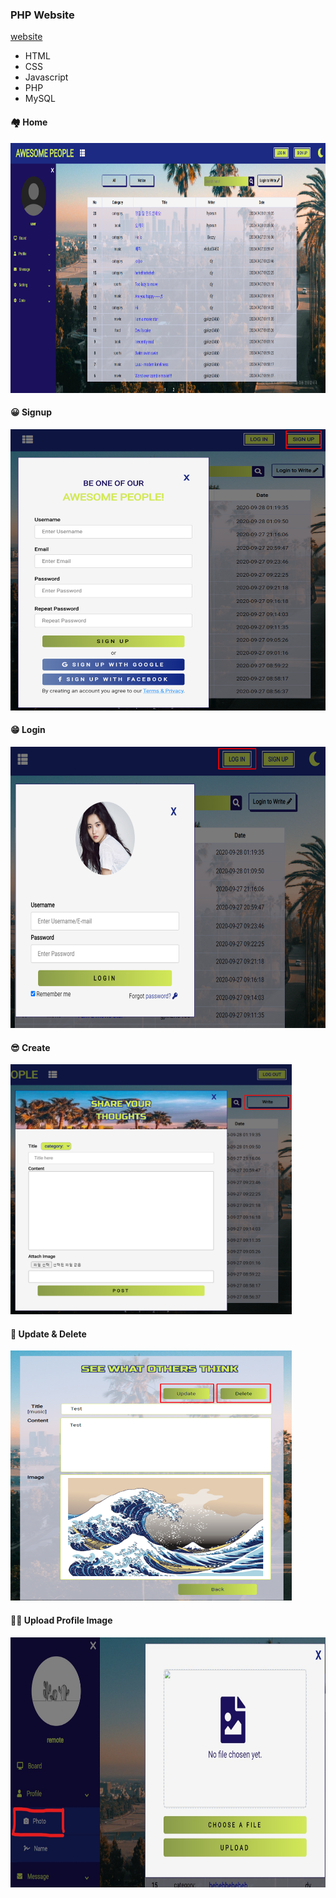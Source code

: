 ### PHP Website

[website](http://http://www.kdfljmyu.site/php_website/index.php)

* HTML
* CSS
* Javascript
* PHP
* MySQL

#### 🏘 Home
<img src="image/screenshot_home.png" width="750" height="400">

#### 😀 Signup
<img src="image/screenshot_signup.png" width="550" height="450">

#### 😁 Login
<img src="image/screenshot_login.png" width="650" height="450">

#### 😎 Create
<img src="image/screenshot_create.png" width="450" height="400">

#### 🤩 Update & Delete
<img src="image/screenshot_update&delete.png" width="450" height="400">

#### 🙎‍♀️ Upload Profile Image
<img src="image/screenshot_profile.jpg" width="700" height="400">

